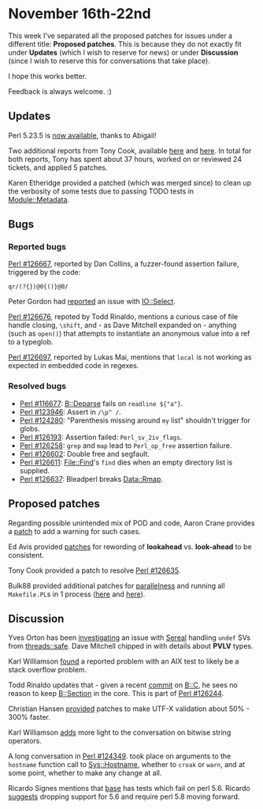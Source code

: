 # November 16th-22nd

This week I've separated all the proposed patches for issues
under a different title: **Proposed patches**. This is because
they do not exactly fit under **Updates** (which I wish to
reserve for news) or under **Discussion** (since I wish to
reserve this for conversations that take place).

I hope this works better.

Feedback is always welcome. :)

## Updates

Perl 5.23.5 is
[now available](http://www.nntp.perl.org/group/perl.perl5.porters/232758),
thanks to Abigail!

Two additional reports from Tony Cook, available
[here](http://www.nntp.perl.org/group/perl.perl5.porters/232687) and
[here](http://www.nntp.perl.org/group/perl.perl5.porters/232688).
In total for both reports, Tony has spent about 37 hours, worked on
or reviewed 24 tickets, and applied 5 patches.

Karen Etheridge provided a patched (which was merged since) to
clean up the verbosity of some tests due to passing TODO tests
in [Module::Metadata](https://metacpan.org/pod/Module::Metadata).

## Bugs

### Reported bugs

[Perl #126667](https://rt.perl.org/Ticket/Display.html?id=126667),
reported by Dan Collins, a fuzzer-found assertion failure,
triggered by the code:

    qr/(?{})@0{()}@0/

Peter Gordon had
[reported](http://www.nntp.perl.org/group/perl.perl5.porters/232729)
an issue with [IO::Select](https://metacpan.org/pod/IO::Select).

[Perl #126676](https://rt.perl.org/Ticket/Display.html?id=126676),
repoted by Todd Rinaldo, mentions a curious case of file handle
closing, `\shift`, and - as Dave Mitchell expanded on - anything
(such as `open()`) that attempts to instantiate an anonymous
value into a ref to a typeglob.

[Perl #126697](https://rt.perl.org/Ticket/Display.html?id=126697),
reported by Lukas Mai, mentions that `local` is not working as
expected in embedded code in regexes.

### Resolved bugs

* [Perl #116677](https://rt.perl.org/Ticket/Display.html?id=116677):
  [B::Deparse](https://metacpan.org/pod/B::Deparse) fails on
  `readline ${"a"}`.
* [Perl #123946](https://rt.perl.org/Ticket/Display.html?id=123946):
  Assert in `/\p^ /`.
* [Perl #124280](https://rt.perl.org/Ticket/Display.html?id=124280):
  "Parenthesis missing around `my` list" shouldn't trigger for
  globs.
* [Perl #126193](https://rt.perl.org/Ticket/Display.html?id=126193):
  Assertion failed: `Perl_sv_2iv_flags`.
* [Perl #126258](https://rt.perl.org/Ticket/Display.html?id=126258):
  `grep` and `map` lead to `Perl_op_free` assertion failure.
* [Perl #126602](https://rt.perl.org/Ticket/Display.html?id=126602):
  Double free and segfault.
* [Perl #126611](https://rt.perl.org/Ticket/Display.html?id=126611):
  [File::Find](https://metacpan.org/pod/File::Find)'s `find` dies
  when an empty directory list is supplied.
* [Perl #126637](https://rt.perl.org/Ticket/Display.html?id=126637):
  Bleadperl breaks
  [Data::Rmap](https://metacpan.org/pod/Data::Rmap).

## Proposed patches

Regarding possible unintended mix of POD and code, Aaron Crane
provides a
[patch](http://www.nntp.perl.org/group/perl.perl5.porters/232656)
to add a warning for such cases.

Ed Avis provided
[patches](http://www.nntp.perl.org/group/perl.perl5.porters/232696)
for rewording of **lookahead** vs. **look-ahead** to be consistent.

Tony Cook provided a patch to resolve
[Perl #126635](https://rt.perl.org/Ticket/Display.html?id=126635).

Bulk88 provided additional patches for
[parallelness](https://rt.perl.org/Ticket/Display.html?id=126632)
and running all `Makefile.PL`s in 1 process
([here](https://rt.perl.org/Ticket/Display.html?id=126686)
and [here](https://rt.perl.org/Ticket/Display.html?id=126687)).

## Discussion

Yves Orton has been
[investigating](http://www.nntp.perl.org/group/perl.perl5.porters/232650)
an issue with
[Sereal](https://metacpan.org/pod/Sereal) handling `undef` SVs from
[threads::safe](https://metacpan.org/pod/threads::safe). Dave
Mitchell chipped in with details about **PVLV** types.

Karl Williamson
[found](http://www.nntp.perl.org/group/perl.perl5.porters/232699)
a reported problem with an AIX test to likely be a stack overflow
problem.

Todd Rinaldo updates that - given a recent
[commit](https://github.com/rurban/perl-compiler/commit/25e2d8c4c2aa9d434c6110ef5dc9079ebf23da6f)
on [B::C](https://metacpan.org/pod/B::C), he sees no reason to
keep [B::Section](https://metacpan.org/pod/B::Section) in the
core. This is part of
[Perl #126244](https://rt.perl.org/Ticket/Display.html?id=126244).

Christian Hansen
[provided](http://www.nntp.perl.org/group/perl.perl5.porters/232728)
patches to make UTF-X validation about 50% - 300% faster.

Karl Williamson
[adds](http://www.nntp.perl.org/group/perl.perl5.porters/232663)
more light to the conversation on bitwise string operators.

A long conversation in
[Perl #124349](https://rt.perl.org/Ticket/Display.html?id=124349).
took place on arguments to the `hostname` function call to
[Sys::Hostname](https://metacpan.org/pod/Sys::Hostname), whether
to `croak` or `warn`, and at some point, whether to make any
change at all.

Ricardo Signes mentions that [base](https://metacpan.org/pod/base)
has tests which fail on perl 5.6. Ricardo
[suggests](http://www.nntp.perl.org/group/perl.perl5.porters/232781)
dropping support for 5.6 and require perl 5.8 moving forward.

